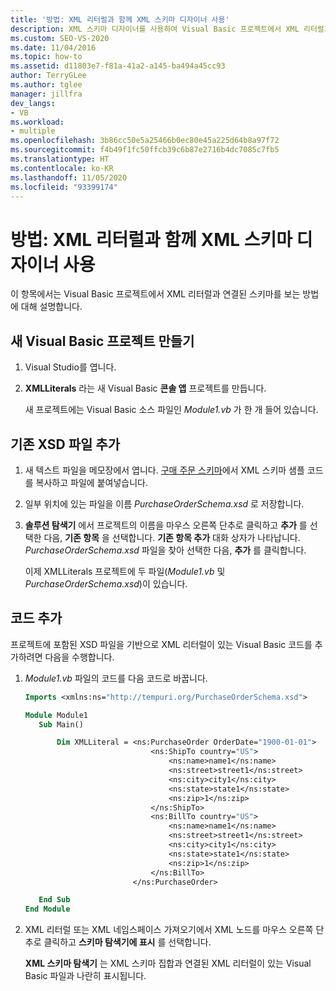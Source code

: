 ```yaml
---
title: '방법: XML 리터럴과 함께 XML 스키마 디자이너 사용'
description: XML 스키마 디자이너를 사용하여 Visual Basic 프로젝트에서 XML 리터럴과 연결된 스키마를 보는 방법을 알아봅니다.
ms.custom: SEO-VS-2020
ms.date: 11/04/2016
ms.topic: how-to
ms.assetid: d11803e7-f81a-41a2-a145-ba494a45cc93
author: TerryGLee
ms.author: tglee
manager: jillfra
dev_langs:
- VB
ms.workload:
- multiple
ms.openlocfilehash: 3b86cc50e5a25466b0ec80e45a225d64b8a97f72
ms.sourcegitcommit: f4b49f1fc50ffcb39c6b87e2716b4dc7085c7fb5
ms.translationtype: HT
ms.contentlocale: ko-KR
ms.lasthandoff: 11/05/2020
ms.locfileid: "93399174"
---
```

# <a name="how-to-use-the-xml-schema-designer-with-xml-literals"></a>방법: XML 리터럴과 함께 XML 스키마 디자이너 사용

이 항목에서는 Visual Basic 프로젝트에서 XML 리터럴과 연결된 스키마를 보는 방법에 대해 설명합니다.

## <a name="create-a-new-visual-basic-project"></a>새 Visual Basic 프로젝트 만들기

1. Visual Studio를 엽니다.

2. **XMLLiterals** 라는 새 Visual Basic **콘솔 앱** 프로젝트를 만듭니다.

     새 프로젝트에는 Visual Basic 소스 파일인 *Module1.vb* 가 한 개 들어 있습니다.

## <a name="add-an-existing-xsd-file"></a>기존 XSD 파일 추가

1. 새 텍스트 파일을 메모장에서 엽니다. [구매 주문 스키마](../xml-tools/sample-xsd-file-simple-schema.md)에서 XML 스키마 샘플 코드를 복사하고 파일에 붙여넣습니다.

2. 일부 위치에 있는 파일을 이름 *PurchaseOrderSchema.xsd* 로 저장합니다.

3. **솔루션 탐색기** 에서 프로젝트의 이름을 마우스 오른쪽 단추로 클릭하고 **추가** 를 선택한 다음, **기존 항목** 을 선택합니다. **기존 항목 추가** 대화 상자가 나타납니다. *PurchaseOrderSchema.xsd* 파일을 찾아 선택한 다음, **추가** 를 클릭합니다.

     이제 XMLLiterals 프로젝트에 두 파일(*Module1.vb* 및 *PurchaseOrderSchema.xsd*)이 있습니다.

## <a name="add-code"></a>코드 추가

프로젝트에 포함된 XSD 파일을 기반으로 XML 리터럴이 있는 Visual Basic 코드를 추가하려면 다음을 수행합니다.

1. *Module1.vb* 파일의 코드를 다음 코드로 바꿉니다.

   ```vb
   Imports <xmlns:ns="http://tempuri.org/PurchaseOrderSchema.xsd">

   Module Module1
      Sub Main()

          Dim XMLLiteral = <ns:PurchaseOrder OrderDate="1900-01-01">
                               <ns:ShipTo country="US">
                                   <ns:name>name1</ns:name>
                                   <ns:street>street1</ns:street>
                                   <ns:city>city1</ns:city>
                                   <ns:state>state1</ns:state>
                                   <ns:zip>1</ns:zip>
                               </ns:ShipTo>
                               <ns:BillTo country="US">
                                   <ns:name>name1</ns:name>
                                   <ns:street>street1</ns:street>
                                   <ns:city>city1</ns:city>
                                   <ns:state>state1</ns:state>
                                   <ns:zip>1</ns:zip>
                               </ns:BillTo>
                           </ns:PurchaseOrder>

      End Sub
   End Module
   ```

2. XML 리터럴 또는 XML 네임스페이스 가져오기에서 XML 노드를 마우스 오른쪽 단추로 클릭하고 **스키마 탐색기에 표시** 를 선택합니다.

   **XML 스키마 탐색기** 는 XML 스키마 집합과 연결된 XML 리터럴이 있는 Visual Basic 파일과 나란히 표시됩니다.
